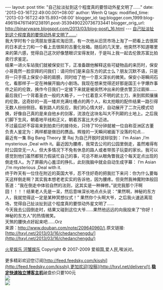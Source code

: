 --- layout: post title: "自己扯淡扯到这个程度真的要惊动外星文明了……"
date: '2013-03-16T22:49:00.001+08:00' author: Wenh Q tags:
modified\_time: '2013-03-16T22:49:15.893+08:00' blogger\_id:
tag:blogger.com,1999:blog-4961947611491238191.post-3539490220736733441
blogger\_orig\_url:
http://binaryware.blogspot.com/2013/03/blog-post\_16.html ---
[自己扯淡扯到这个程度真的要惊动外星文明了……](http://hxyl.net/2013/03/16/chedanchengdu/):
\
我大学时有个台湾朋友很喜欢淘旧货，有一次他从旧货市场上淘了一把看上去很屌的日本武士刀和一个看上去很屌的古董化妆箱。随后的几天里，他突然不知道哪里来的第六感，觉得自己这次好像慧眼识宝得发财，于是叫上我一起去伦敦苏富比拍卖行求鉴定。\
结果一进火车站我们就被保安拦下，正准备跟他解释这些可疑物品的来历时，保安小哥竟然一脸崇拜的问我们：请问你们是来自东方的武士么？朋友沉默不语，只是将一只手搭上保安小哥的肩膀，同时给了他一个意义深长的微笑。保安小哥瞬间石化，看那样子一定在神展开脑内小剧场。我现在想来觉得还好那是国王十字爆炸事件之前的伦敦，换作今日我们一定接下来就是被突然冲出来的便衣警卫过肩摔……\
最后我们一个背着圣衣一般的大箱子，一个扛着意义不明的武士刀，来到熙熙攘攘的伦敦。这奇妙的一高一矮并充满吐槽点的两个人，和太抢眼的配件结果一路引得无数人纷纷侧目。看到路人的反应，我们的心情大好，自动展开了二次元模式切换，好像自己真的是来自他乡的剑客，流浪在这块名叫大不列颠的土地上。之后我们脚下生风，朝着地平线和正义，朝着苏富比大步迈进。\
不过最后好不容易来到拍卖行的接待处，只待了10分钟就被一位自称亚洲区古董负责人鉴定为：两样都是做旧的赝品。辉煌的一天瞬间被画下没落的句点…\
最近有一集 Big Bang Theory 里 Raj 为自己开脱时说辩驳到： I’m Asian ,I’m
mysterious ,Deal with
it。最近因为腰疼，我常去公司的公园里倒走，虽然难得有时公园空无一人，但大多情况下不免有休息的路人或者带孩子玩耍的家长。我可以感觉到他们虽然都努力假装忙自己的事，可总不断从眼角瞥我这个每天定点出现的倒走怪人。为了屏蔽内心羞涩的挣扎，此刻我脑中就会自动生成字幕：
I’m Asian ,I’m mysterious ,Deal with it.\
终于昨天有一位住在附近的英国大爷，忍不住好奇的把我拦下来问：你为什么要每天这样倒走啊？其实我本想老老实实的告诉他，因为腰疼。但突然我神魔附体般回答道：”我在倒走中体验自然的法则，这其实是一种禅修。”说完我那个汗啊囧！！！！结果老人先是一呆，然后意味深长地点点头说：“果然啊，神秘的东方人，我就觉得这一定是某种冥想仪式！”
果然你个头啊大爷，之后我火速逃离现场，觉得自己扯淡扯到这个程度真的要惊动外星文明了……\
今天我去公园倒走时，结果又碰到这位大爷……果然他远远的向我投来了“你好！神秘的东方人”的热情微笑。\
天煞的腰快点好起来吧……Orz\
来源：http://www.douban.com/note/209640960/\
原文链接:
[http://hxyl.net/2013/03/16/chedanchengdu/](http://hxyl.net/2013/03/16/chedanchengdu/)
\
\
[火星娱乐 河蟹娱乐](http://hxyl.net/) Copyright © 2007-2009
爱祖国,爱人民,唉派对。\
\
更多精彩欢迎您订阅[http://feed.feedsky.com/kisshi](http://feed.feedsky.com/kisshi),更加欢迎[投稿](http://hxyl.net/delivery/)\
[**稳定快速独立博客主机**](http://www.gegehost.com/)破盘价只要100元 \
![](http://img.tongji.linezing.com/922164/tongji.gif)\
![](http://www1.feedsky.com/t1/722986382/kisshi/feedsky/s.gif?r=http://hxyl.net/2013/03/16/chedanchengdu/)
